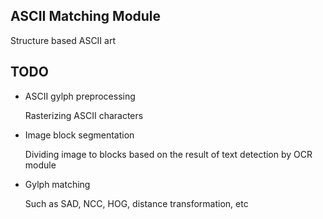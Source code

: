 ## ASCII Matching Module

Structure based ASCII art

## TODO

* ASCII gylph preprocessing

  Rasterizing ASCII characters

* Image block segmentation

  Dividing  image to blocks based on the result of text detection by OCR module

* Gylph matching

  Such as SAD, NCC, HOG, distance transformation, etc